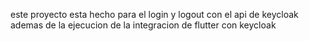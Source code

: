 este proyecto esta hecho para el login y logout con el api de keycloak  ademas de la ejecucion de la integracion de flutter con keycloak 
